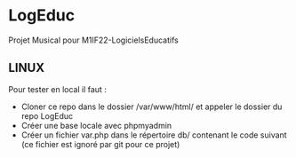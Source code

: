 # LogEduc
Projet Musical pour M1IF22-LogicielsEducatifs

## LINUX
Pour tester en local il faut :
* Cloner ce repo dans le dossier /var/www/html/ et appeler le dossier du repo LogEduc
* Créer une base locale avec phpmyadmin
* Créer un fichier var.php dans le répertoire db/ contenant le code suivant (ce fichier est ignoré par git pour ce projet)

